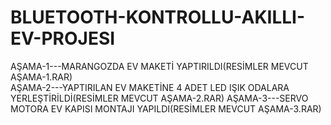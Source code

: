 # BLUETOOTH-KONTROLLU-AKILLI-EV-PROJESI
AŞAMA-1---MARANGOZDA EV MAKETİ YAPTIRILDI(RESİMLER MEVCUT AŞAMA-1.RAR) <br>
AŞAMA-2---YAPTIRILAN EV MAKETİNE 4 ADET LED IŞIK ODALARA YERLEŞTİRİLDİ(RESİMLER MEVCUT  AŞAMA-2.RAR)
AŞAMA-3---SERVO MOTORA EV KAPISI MONTAJI YAPILDI(RESİMLER MEVCUT  AŞAMA-3.RAR)
